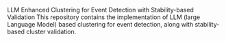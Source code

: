 LLM Enhanced Clustering for Event Detection with Stability-based Validation
This repository contains the implementation of LLM (large Language Model) based clustering for event detection, along with stability-based cluster validation.
